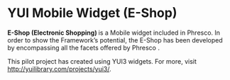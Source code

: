 YUI Mobile Widget (E-Shop)
====================

<b>E-Shop (Electronic Shopping) </b>is a Mobile widget included in Phresco. In order to show  the Framework’s potential,
the E-Shop has been developed by encompassing all the facets offered by Phresco .  

This pilot project has created using YUI3 widgets. For more, visit http://yuilibrary.com/projects/yui3/.